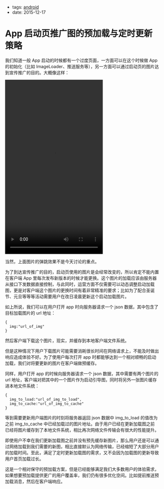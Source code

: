 - tags: [android](/tags.md#android)
- date: 2015-12-17

# App 启动页推广图的预加载与定时更新策略

我们知道一般 App 启动的时候都有一个过度页面，一方面可以在这个时候做 App 的初始化（比如 ImageLoader、推送服务等），另一方面可以通过启动页的图片达到宣传推广的目的。大概像这样：

<video width="320" height="569" controls="controls">

<source src="/Users/qiqi/go/src/github.com/timqi/Blog/i/2015-12-17-1.mp4" type="video/mp4" />
</video>

当然，上面图片的弹跳效果不是今天讨论的重点。

为了到达宣传推广的目的，启动页使用的图片是会经常改变的，所以肯定不能内置在客户端 App 里每次发布新版本的时候才能更换。这个图片的加载应该由服务器从接口下发数据直接控制，与此同时，运营方面不仅需要可以动态调整启动加载图，更是对客户端这个图片的更换时间有着非常精准的要求；比如为了配合圣诞节、元旦等等等活动需要用户在改日凌晨更新这个启动加载图片。

如上所说，我们可以在用户打开 app 时向服务器请求一个 json 数据，其中包含了目标加载图片的 url 地址：

```
{
  img:"url_of_img"
}

```

然后客户端下载这个图片，现实，并缓存到本地客户端文件系统。

但是这种情况下用户下载图片可能需要消耗很长时间在网络请求上，不能及时做出响应造成体验不好。为了使用户每次打开 app 时都能够达到一个相对顺畅的启动加载，我们对将要更新的图片在客户端做预缓存。

同样，用户打开 app 的时候向服务器请求一个 json 数据，其中需要有两个图片的 url 地址，客户端对把其中的一个图片作为启动引导图，同时将另外一张图片缓存进本地文件系统：

```
{
  img_to_load:"url_of_img_to_load",
  img_to_cache:"url_of_img_to_cache"
}

```

等到需要更新用户端图片的时刻将服务器返回 json 数据中 img_to_load 的值改为之前 img_to_cache 中已经加载过的图片地址。由于用户已经在更新加载图之前已经将图片缓存到了本地文件系统，相比再次网络文件传输会有很大的性能提升。

即使用户不幸在我们更新加载图之前并没有预先缓存新图片，那么用户还是可以通过网络加载到我们需要的新图，相比直接默认为网络传输，已经缩短了大部分用户的加载时间。至此，满足了定时更新加载图的需求，又不会因为加载图的更新导致用户首页加载过长。

这是一个相对保守的预加载方案，但是已经能够满足我们大多数用户的体验需求，如果想要预加载提供更广的用户覆盖率，我们仍有很多优化空间。比如提前推送预加载消息，然后在客户端响应。